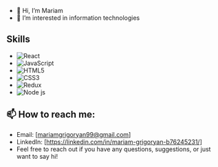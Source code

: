 - 👋 Hi, I’m Mariam
- 👀 I’m interested in information technologies
  
## Skills
- ![React]() 
- ![JavaScript](path/to/skill2.png) 
- ![HTML5](path/to/skill3.png) 
- ![CSS3](path/to/skill4.png) 
- ![Redux](path/to/skill5.png)
- ![Node js](path/to/skill5.png) 

## 📫 How to reach me:
- Email: [mariamgrigoryan99@gmail.com]
- LinkedIn: [https://linkedin.com/in/mariam-grigoryan-b76245231/]
-  Feel free to reach out if you have any questions, suggestions, or just want to say hi!


<!---
mariamgri22/mariamgri22 is a ✨ special ✨ repository because its `README.md` (this file) appears on your GitHub profile.
You can click the Preview link to take a look at your changes.
--->
